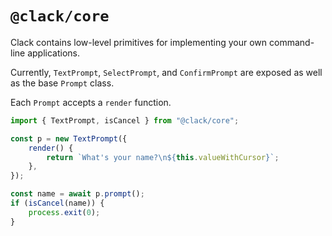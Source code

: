 # `@clack/core`

Clack contains low-level primitives for implementing your own command-line applications.

Currently, `TextPrompt`, `SelectPrompt`, and `ConfirmPrompt` are exposed as well as the base `Prompt` class.

Each `Prompt` accepts a `render` function.

```js
import { TextPrompt, isCancel } from "@clack/core";

const p = new TextPrompt({
    render() {
        return `What's your name?\n${this.valueWithCursor}`;
    },
});

const name = await p.prompt();
if (isCancel(name)) {
    process.exit(0);
}
```

